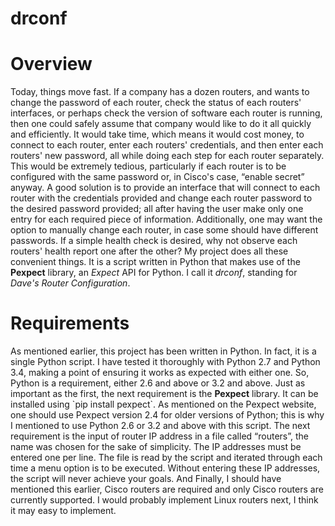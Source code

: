 # drconf
<h1>Overview</h1>
<p>
  Today, things move fast.  If a company has a dozen routers, and wants to change the password of each router, check the status of each routers' interfaces, or perhaps check the version of software each router is running, then one could safely assume that company would like to do it all quickly and efficiently.  It would take time, which means it would cost money, to connect to each router, enter each routers' credentials, and then enter each routers' new password, all while doing each step for each router separately.  This would be extremely tedious, particularly if each router is to be configured with the same password or, in Cisco's case, “enable secret” anyway.  A good solution is to provide an interface that will connect to each router with the credentials provided and change each router password to the desired password provided; all after having the user make only one entry for each required piece of information.  Additionally, one may want the option to manually change each router, in case some should have different passwords.  If a simple health check is desired, why not observe each routers' health report one after the other?  My project does all these convenient things.  It is a script written in Python that makes use of the <b>Pexpect</b> library, an <i>Expect</i> API for Python.  I call it <i>drconf</i>, standing for <i>Dave's Router Configuration</i>.
</p>
<h1>Requirements</h1>
<p>
As mentioned earlier, this project has been written in Python.  In fact, it is a single Python script.  I have tested it thoroughly with Python 2.7 and Python 3.4, making a point of ensuring it works as expected with either one.  So, Python is a requirement, either 2.6 and above or 3.2 and above.  Just as important as the first, the next requirement is the <b>Pexpect</b> library.  It can be installed using `pip install pexpect`.  As mentioned on the Pexpect website, one should use Pexpect version 2.4 for older versions of Python; this is why I mentioned to use Python 2.6 or 3.2 and above with this script.  The next requirement is the input of router IP address in a file called “routers”, the name was chosen for the sake of simplicity.  The IP addresses must be entered one per line.  The file is read by the script and iterated through each time a menu option is to be executed.  Without entering these IP addresses, the script will never achieve your goals.  And Finally, I should have mentioned this earlier, Cisco routers are required and only Cisco routers are currently supported.  I would probably implement Linux routers next, I think it may easy to implement.   
</p>
